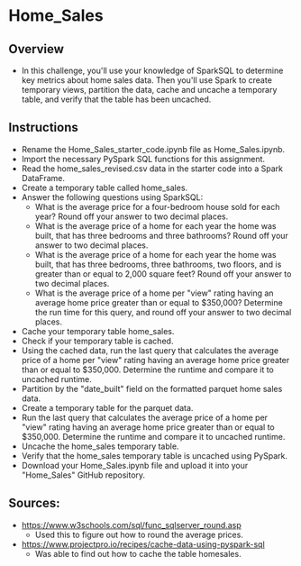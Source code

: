 # Home_Sales

## Overview
*   In this challenge, you'll use your knowledge of SparkSQL to determine key metrics about home sales data. Then you'll use Spark to create temporary views, partition the data, cache and uncache a temporary table, and verify that the table has been uncached.

## Instructions

*   Rename the Home_Sales_starter_code.ipynb file as Home_Sales.ipynb.
*   Import the necessary PySpark SQL functions for this assignment.
*   Read the home_sales_revised.csv data in the starter code into a Spark DataFrame.
*   Create a temporary table called home_sales.
*   Answer the following questions using SparkSQL:
    *   What is the average price for a four-bedroom house sold for each year? Round off your answer to two decimal places.
    *   What is the average price of a home for each year the home was built, that has three bedrooms and three bathrooms? Round off your answer to two decimal places.
    *   What is the average price of a home for each year the home was built, that has three bedrooms, three bathrooms, two floors, and is greater than or equal to 2,000 square feet? Round off your answer to two decimal places.
    *   What is the average price of a home per "view" rating having an average home price greater than or equal to $350,000? Determine the run time for this query, and round off your answer to two decimal places.
*   Cache your temporary table home_sales.
*   Check if your temporary table is cached.
*   Using the cached data, run the last query that calculates the average price of a home per "view" rating having an average home price greater than or equal to $350,000. Determine the runtime and compare it to uncached runtime.
*   Partition by the "date_built" field on the formatted parquet home sales data.
*   Create a temporary table for the parquet data.
*   Run the last query that calculates the average price of a home per "view" rating having an average home price greater than or equal to $350,000. Determine the runtime and compare it to uncached runtime.
*   Uncache the home_sales temporary table.
*   Verify that the home_sales temporary table is uncached using PySpark.
*   Download your Home_Sales.ipynb file and upload it into your "Home_Sales" GitHub repository.

## Sources:
*   https://www.w3schools.com/sql/func_sqlserver_round.asp
    *   Used this to figure out how to round the average prices.
*   https://www.projectpro.io/recipes/cache-data-using-pyspark-sql
    *   Was able to find out how to cache the table homesales.


